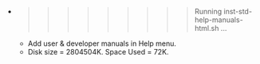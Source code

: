 * >>>>>>>>> Running inst-std-help-manuals-html.sh ...
  * Add user & developer manuals in Help menu.
  * Disk size = 2804504K. Space Used = 72K.
